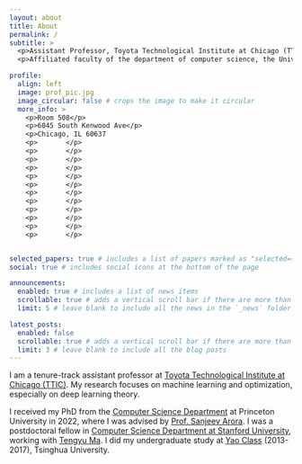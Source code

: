 ```yaml
---
layout: about
title: About
permalink: /
subtitle: >
  <p>Assistant Professor, Toyota Technological Institute at Chicago (TTIC)</p>
  <p>Affiliated faculty of the department of computer science, the University of Chicago </p>

profile:
  align: left
  image: prof_pic.jpg
  image_circular: false # crops the image to make it circular
  more_info: >
    <p>Room 508</p>
    <p>6045 South Kenwood Ave</p>
    <p>Chicago, IL 60637                                                </p>
    <p>       </p>
    <p>       </p>
    <p>       </p>
    <p>       </p>
    <p>       </p>
    <p>       </p>
    <p>       </p>
    <p>       </p>
    <p>       </p>
    <p>       </p>
    <p>       </p>
    <p>       </p>


selected_papers: true # includes a list of papers marked as "selected={true}"
social: true # includes social icons at the bottom of the page

announcements:
  enabled: true # includes a list of news items
  scrollable: true # adds a vertical scroll bar if there are more than 3 news items
  limit: 5 # leave blank to include all the news in the `_news` folder

latest_posts:
  enabled: false
  scrollable: true # adds a vertical scroll bar if there are more than 3 new posts items
  limit: 3 # leave blank to include all the blog posts
---
```


I am a tenure-track assistant professor at [Toyota Technological Institute at Chicago (TTIC)](https://www.ttic.edu/). My research focuses on machine learning and optimization, especially on deep learning theory.

I received my PhD from the [Computer Science Department](https://www.ttic.edu/) at Princeton University in 2022, where I was advised by [Prof. Sanjeev Arora](https://www.cs.princeton.edu/~arora/). I was a postdoctoral fellow in [Computer Science Department at Stanford University](https://www.cs.stanford.edu/), working with [Tengyu Ma](https://ai.stanford.edu/~tengyuma/). I did my undergraduate study at [Yao Class](https://iiis.tsinghua.edu.cn/en/yaoclass/) (2013-2017), Tsinghua University.
